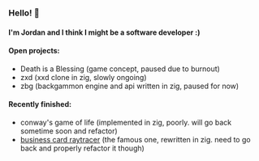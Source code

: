 ### Hello! 👋

#### I'm Jordan and I think I might be a software developer :)

#### Open projects:
  - Death is a Blessing (game concept, paused due to burnout)
  - zxd (xxd clone in zig, slowly ongoing)
  - zbg (backgammon engine and api written in zig, paused for now)

#### Recently finished:
  - conway's game of life (implemented in zig, poorly. will go back sometime soon and refactor)
  - [business card raytracer](https://github.com/BoundlessCarrot/simple-raytracer) (the famous one, rewritten in zig. need to go back and properly refactor it though)
